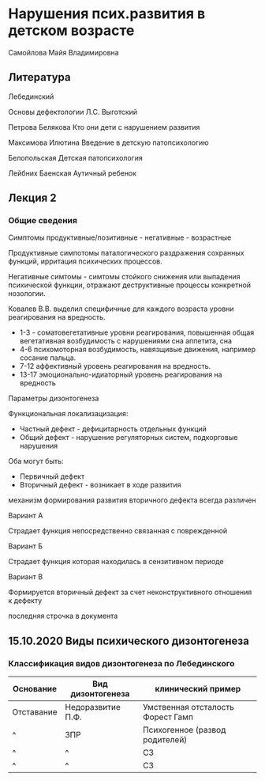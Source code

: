 # Нарушения псих.развития в детском возрасте

Самойлова Майя Владимировна

## Литература

Лебединский

Основы дефектологии Л.С. Выготский

Петрова Белякова Кто они дети с нарушением развития

Максимова Илютина Введение в детскую патопсихологию

Белопольская Детская патопсихология

Лейбних Баенская Аутичный ребенок

## Лекция 2

### Общие сведения

Симптомы продуктивные/позитивные - негативные - возрастные

Продуктивные симпотомы паталогического раздражения сохранных функций, ирритация психических процессов.

Негативные симтомы - симтомы стойкого снижения или выпадения психической функции, отражают деструктивные процессы конкретной нозологии.

Ковалев В.В. выделил специфичные для каждого возраста уровни реагирования на вредность.

* 1-3 - соматовегетативные уровни реагирования, повышенная общая вегетативная возбудимость с нарушениями сна аппетита, сна
* 4-6 психомоторная возбудимость, навязщивые движения, например сосание пальца.
* 7-12 аффективный уровень реагирования на вредность.
* 13-17 эмоционально-идиаторный уровень реагирования на вредность

Параметры дизонтогенеза

Функциональная локализацизация:

* Частный дефект - дефицитарность  отдельных функций
* Общий дефект - нарушение регуляторных систем, подкорговые нарушения

Оба могут быть:

* Первичный дефект
* Вторичный дефект - возникает в ходе развития

механизм формирования развития вторичного дефекта всегда различен

Вариант А

Страдает функция непосредственно связанная с поврежденной

Вариант Б

Страдает функция которая находилась в сензитивном периоде

Вариант В

Формируется вторичный дефект за счет неконструктивного отношения к дефекту

последняя строчка в документа

## 15.10.2020 Виды психического дизонтогенеза

### Классификация видов дизонтогенеза по Лебединского

Основание | Вид дизонтогенеза  | клинический пример
---------|----------|---------
 Отставание | Недоразвитие П.Ф. | Умственная отсталость Форест Гамп
 ^ | ЗПР | Психогенное (развод родителей)
 ^ | ^ | C3
 ^ | ^ | C3